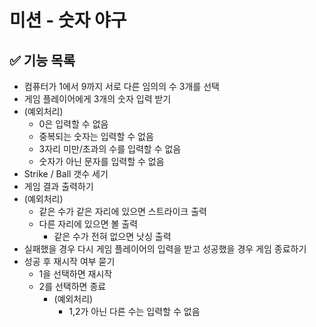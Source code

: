 # 미션 - 숫자 야구

## ✅ 기능 목록

- 컴퓨터가 1에서 9까지 서로 다른 임의의 수 3개를 선택
- 게임 플레이어에게 3개의 숫자 입력 받기
- (예외처리)
  - 0은 입력할 수 없음
  - 중복되는 숫자는 입력할 수 없음
  - 3자리 미만/초과의 수를 입력할 수 없음
  - 숫자가 아닌 문자를 입력할 수 없음 
- Strike / Ball 갯수 세기 
- 게임 결과 출력하기
- (예외처리)
    - 같은 수가 같은 자리에 있으면 스트라이크 출력
    - 다른 자리에 있으면 볼 출력
      - 같은 수가 전혀 없으면 낫싱 출력
- 실패했을 경우 다시 게임 플레이어의 입력을 받고 성공했을 경우 게임 종료하기
- 성공 후 재시작 여부 묻기
    - 1을 선택하면 재시작
    - 2를 선택하면 종료
      - (예외처리)
        - 1,2가 아닌 다른 수는 입력할 수 없음

